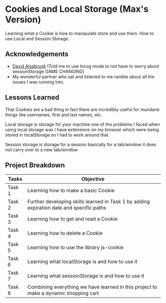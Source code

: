 
# Cookies and Local Storage (Max's Version)

Learning what a Cookie is how to manipulate store and use them.
How to use Local and Session Storage.

## Acknowledgements

 - [David Alsabrook](https://github.com/DAlsabrook) (Told me to use incog mode to not have to worry about sessionStorage GAME CHANGING)
 - My wonderful partner who sat and listened to me ramble about all the issues I was running into.


## Lessons Learned

That Cookies are a bad thing in fact there are incredibly useful for mundane things like usernames, first and last names, etc. 

Local storage is storage for your machine one of the problems I faced when using local storage was I have extensions on my browser which were being stored in localStorage so I had to work around that.

Session storage is storage for a session basically for a tab/window it does not carry over to a new tab/window


## Project Breakdown

| Tasks | Objective |
| ------ | --------- |
| Task 1 | Learning how to make a basic Cookie |
| Task 2 | Further developing skills learned in Task 1 by adding expiration date and specific paths |
| Task 3 | Learning how to get and read a Cookie |
| Task 4 | Learning how to delete a Cookie |
| Task 5 | Learning how to use the library js-cookie |
| Task 6 | Learning what localStorage is and how to use it |
| Task 7 | Learning what sessionStorage is and how to use it |
| Task 8 | Combining everything we have learned in this project to make a dynamic shopping cart |
